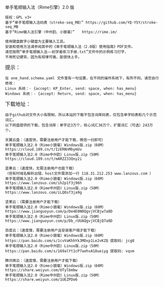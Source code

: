 单手笔顺输入法（Rime引擎）2.0 版
    
    版权：GPL v3+
    基于“单手笔顺输入法码表（stroke-seq_MB）” https://github.com/YQ-YSY/stroke-seq_MB
    基于“Rime输入法引擎（中州韵、小狼毫）”　　https://rime.im/

    使用键盘数字小键盘为主要输入工具。
    安装和使用方法请参阅其中的《单手笔顺输入法（2.0版）使用指南》PDF文件。
    请您按照“单手笔顺输入法——初学者练习手册.txt”文件中的示例练习打字，
    不用死记硬背，因为有规律可循，能很快上手。
    
<big>提示：</big>
    
    在 one_hand.schema.yaml 文件里有一句设置，在不同的操作系统下，有所不同，请您自行修改：
    Linux 系统：- {accept: KP_Enter, send: space, when: has_menu}
    Windows 系统：- {accept: Return, send: space, when: has_menu}
    
<big>下载地址：</big>
    
    由于github对文件大小有限制，所以本站的下载不包含词库码表，仅包含单字码表和几个示范词汇。
    以下网盘提供的下载，包含词库：单字近3万个，核心词汇36万个，扩展词汇（可选）243万个。
    
    天翼云盘：（速度快，需要注册用户才能下载，微信一扫即可）
    单手笔顺输入法2.0（Rime小狼毫）Windows版.zip（60M） https://cloud.189.cn/t/IzERNnMbymUv
    单手笔顺输入法2.0（Rime中州韵）Linux版.zip（50M） https://cloud.189.cn/t/mARZZ33Qny2i
    
    蓝奏云：（速度快，无需注册用户也能下载）
    （但有时域名解析出错，host文件需添加一行 118.31.212.253 www.lanzous.com ）
    单手笔顺输入法2.0（Rime小狼毫）Windows版.zip（60M） https://www.lanzous.com/ih2p1f3j96h
    单手笔顺输入法2.0（Rime中州韵）Linux版.zip（50M） https://www.lanzous.com/iLQOsf3ja9g
    
    坚果云：（需要注册用户才能下载）
    单手笔顺输入法2.0（Rime小狼毫）Windows版.zip（60M） https://www.jianguoyun.com/p/De4E0N0QgvjVCBjw7a8D
    单手笔顺输入法2.0（Rime中州韵）Linux版.zip（50M） https://www.jianguoyun.com/p/Db_rUUAQgvjVCBjQ7a8D
    
    百度云：（速度慢，需要注册用户且安装客户端才能下载）
    单手笔顺输入法2.0（Rime小狼毫）Windows版.zip（60M） 
    https://pan.baidu.com/s/1cvVaKhhYk3MDxp1Le2vKZQ 提取码: jcg8
    单手笔顺输入法2.0（Rime中州韵）Linux版.zip（50M） 
    https://pan.baidu.com/s/169alYt1cP7aehvA18ueiyg 提取码: vqvm
    
    腾讯微云：（速度慢，需要注册用户才能下载）
    单手笔顺输入法2.0（Rime小狼毫）Windows版.zip（60M） https://share.weiyun.com/UTylbmbw
    单手笔顺输入法2.0（Rime中州韵）Linux版.zip（50M） https://share.weiyun.com/1UEZPDo6
    
    

